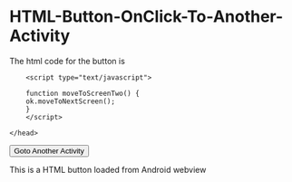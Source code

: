 # HTML-Button-OnClick-To-Another-Activity

The html code for the button is

<html>
    <head>
        <title></title>
        <meta http-equiv="Content-Type" content="text/html; charset=UTF-8">
        <link rel="stylesheet" type="text/css" href="style.css" />

        <script type="text/javascript">

        function moveToScreenTwo() {
        ok.moveToNextScreen();
        }
        </script>

    </head>

  <body>
     <div>
            <input type="button" value="Goto Another Activity" onClick="moveToScreenTwo()" />

<br/>

This is a HTML button loaded from Android webview
        </div>
  </body>
  </html>
